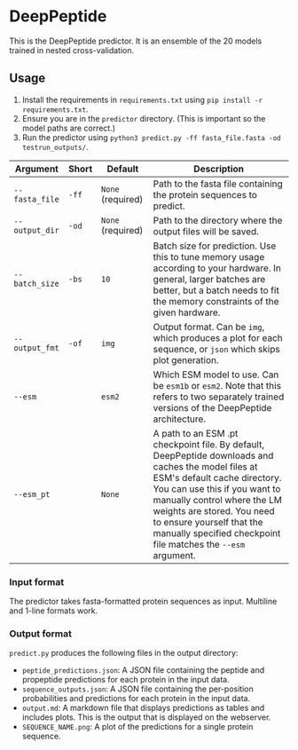 # DeepPeptide

This is the DeepPeptide predictor. It is an ensemble of the 20 models trained in nested cross-validation.

## Usage

1. Install the requirements in `requirements.txt` using `pip install -r requirements.txt`.
2. Ensure you are in the `predictor` directory. (This is important so the model paths are correct.)
3. Run the predictor using `python3 predict.py -ff fasta_file.fasta -od testrun_outputs/`.


| Argument | Short | Default | Description |
|---------|-------|-------|-------|
| `--fasta_file` | `-ff` | `None` (required) | Path to the fasta file containing the protein sequences to predict. |
| `--output_dir` | `-od` | `None` (required) | Path to the directory where the output files will be saved. |
| `--batch_size` | `-bs` | `10` | Batch size for prediction. Use this to tune memory usage according to your hardware. In general, larger batches are better, but a batch needs to fit the memory constraints of the given hardware. |
| `--output_fmt` | `-of` | `img` | Output format. Can be `img`, which produces a plot for each sequence, or `json` which skips plot generation. |
| `--esm` | | `esm2` | Which ESM model to use. Can be `esm1b` or `esm2`. Note that this refers to two separately trained versions of the DeepPeptide architecture. |
| `--esm_pt` | | `None`| A path to an ESM .pt checkpoint file. By default, DeepPeptide downloads and caches the model files at ESM's default cache directory. You can use this if you want to manually control where the LM weights are stored. You need to ensure yourself that the manually specified checkpoint file matches the `--esm` argument. |

### Input format

The predictor takes fasta-formatted protein sequences as input. Multiline and 1-line formats work.

### Output format

`predict.py` produces the following files in the output directory:
- `peptide_predictions.json`: A JSON file containing the peptide and propeptide predictions for each protein in the input data.
- `sequence_outputs.json`: A JSON file containing the per-position probabilities and predictions for each protein in the input data.
- `output.md`: A markdown file that displays predictions as tables and includes plots. This is the output that is displayed on the webserver.
- `SEQUENCE_NAME.png`: A plot of the predictions for a single protein sequence.


